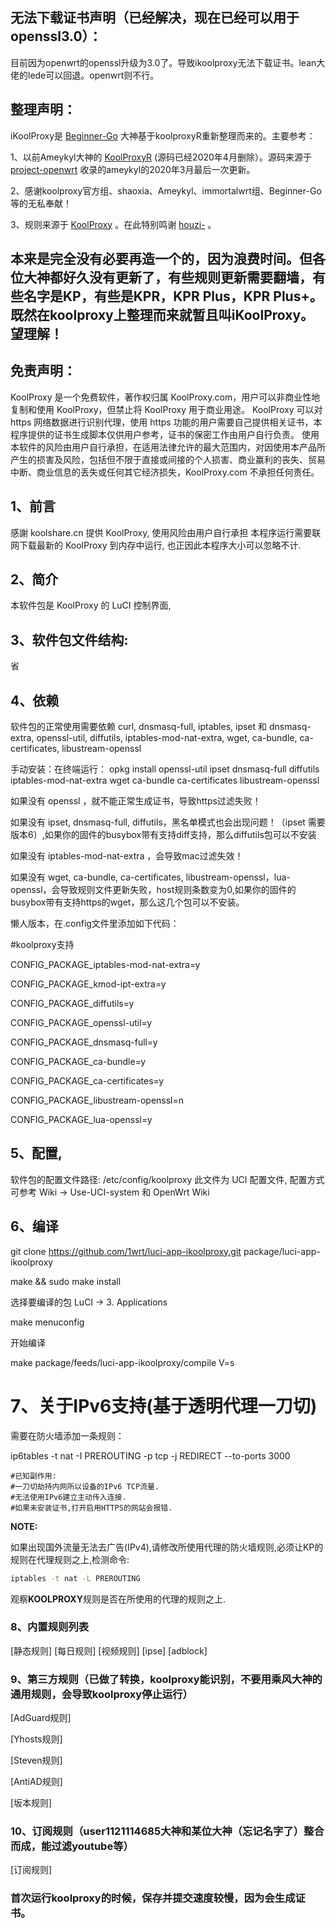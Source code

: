 
## 无法下载证书声明（已经解决，现在已经可以用于openssl3.0）：
目前因为openwrt的openssl升级为3.0了。导致ikoolproxy无法下载证书。lean大佬的lede可以回退。openwrt则不行。

## 整理声明：
iKoolProxy是 [Beginner-Go](https://github.com/Beginner-Go) 大神基于koolproxyR重新整理而来的。主要参考：

1、以前Ameykyl大神的 [KoolProxyR](https://github.com/Ameykyl/luci-app-koolproxyR) (源码已经2020年4月删除）。源码来源于 [project-openwrt](https://github.com/project-openwrt/luci-app-koolproxyR) 收录的ameykyl的2020年3月最后一次更新。 

2、感谢koolproxy官方组、shaoxia、Ameykyl、immortalwrt组、Beginner-Go等的无私奉献！

3、规则来源于 [KoolProxy](https://github.com/iwrt/koolproxy) 。在此特别鸣谢 [houzi-](https://github.com/houzi-) 。

## 本来是完全没有必要再造一个的，因为浪费时间。但各位大神都好久没有更新了，有些规则更新需要翻墙，有些名字是KP，有些是KPR，KPR Plus，KPR Plus+。既然在koolproxy上整理而来就暂且叫iKoolProxy。望理解！


## 免责声明：
KoolProxy 是一个免费软件，著作权归属 KoolProxy.com，用户可以非商业性地复制和使用 KoolProxy，但禁止将 KoolProxy 用于商业用途。
KoolProxy 可以对 https 网络数据进行识别代理，使用 https 功能的用户需要自己提供相关证书，本程序提供的证书生成脚本仅供用户参考，证书的保密工作由用户自行负责。
使用本软件的风险由用户自行承担，在适用法律允许的最大范围内，对因使用本产品所产生的损害及风险，包括但不限于直接或间接的个人损害、商业赢利的丧失、贸易中断、商业信息的丢失或任何其它经济损失，KoolProxy.com 不承担任何责任。

## 1、前言
感謝 koolshare.cn 提供 KoolProxy, 使用风险由用户自行承担
本程序运行需要联网下载最新的 KoolProxy 到内存中运行, 也正因此本程序大小可以忽略不计.

## 2、简介
本软件包是 KoolProxy 的 LuCI 控制界面,

## 3、软件包文件结构:
 省

## 4、依赖
软件包的正常使用需要依赖 curl, dnsmasq-full, iptables, ipset 和 dnsmasq-extra, openssl-util, diffutils, iptables-mod-nat-extra, wget, ca-bundle, ca-certificates, libustream-openssl

手动安装：在终端运行：
opkg install openssl-util ipset dnsmasq-full diffutils iptables-mod-nat-extra wget ca-bundle ca-certificates libustream-openssl

如果没有 openssl ，就不能正常生成证书，导致https过滤失败！

如果没有 ipset, dnsmasq-full, diffutils，黑名单模式也会出现问题！（ipset 需要版本6）,如果你的固件的busybox带有支持diff支持，那么diffutils包可以不安装

如果没有 iptables-mod-nat-extra ，会导致mac过滤失效！

如果没有 wget, ca-bundle, ca-certificates, libustream-openssl，lua-openssl，会导致规则文件更新失败，host规则条数变为0,如果你的固件的busybox带有支持https的wget，那么这几个包可以不安装。


懒人版本，在.config文件里添加如下代码：

#koolproxy支持

CONFIG_PACKAGE_iptables-mod-nat-extra=y

CONFIG_PACKAGE_kmod-ipt-extra=y

CONFIG_PACKAGE_diffutils=y

CONFIG_PACKAGE_openssl-util=y

CONFIG_PACKAGE_dnsmasq-full=y

CONFIG_PACKAGE_ca-bundle=y

CONFIG_PACKAGE_ca-certificates=y

CONFIG_PACKAGE_libustream-openssl=n  

CONFIG_PACKAGE_lua-openssl=y


## 5、配置, 
软件包的配置文件路径: /etc/config/koolproxy
此文件为 UCI 配置文件, 配置方式可参考 Wiki -> Use-UCI-system 和 OpenWrt Wiki

## 6、编译
git clone https://github.com/1wrt/luci-app-ikoolproxy.git package/luci-app-ikoolproxy

make && sudo make install

选择要编译的包 LuCI -> 3. Applications 

make menuconfig

开始编译

make package/feeds/luci-app-ikoolproxy/compile V=s

# 7、关于IPv6支持(基于透明代理一刀切)
需要在防火墙添加一条规则：

ip6tables -t nat -I PREROUTING -p tcp -j REDIRECT --to-ports 3000

```
#已知副作用:
#一刀切劫持内网所以设备的IPv6 TCP流量.
#无法使用IPv6建立主动传入连接.
#如果未安装证书,打开启用HTTPS的网站会报错.
```

**NOTE:**

如果出现国外流量无法去广告(IPv4),请修改所使用代理的防火墙规则,必须让KP的规则在代理规则之上,检测命令:

``` bash
iptables -t nat -L PREROUTING
```

观察**KOOLPROXY**规则是否在所使用的代理的规则之上.

### 8、内置规则列表

[静态规则]   [每日规则]   [视频规则]   [ipse]   [adblock]

### 9、第三方规则（已做了转换，koolproxy能识别，不要用乘风大神的通用规则，会导致koolproxy停止运行）

[AdGuard规则]

[Yhosts规则]

[Steven规则]

[AntiAD规则]

[坂本规则]

### 10、订阅规则（user1121114685大神和某位大神（忘记名字了）整合而成，能过滤youtube等）

[订阅规则]

### 首次运行koolproxy的时候，保存并提交速度较慢，因为会生成证书。
